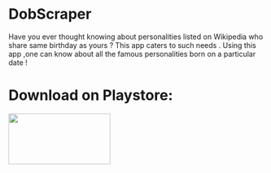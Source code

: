 # DobScraper
Have you ever thought knowing about personalities listed on Wikipedia who share same birthday as yours ? This app caters to such needs .
Using this app ,one can know about all the famous personalities born on a particular date !

# Download on Playstore: 
[<img src="https://play.google.com/intl/en_us/badges/images/generic/en_badge_web_generic.png" height="100" width="200"> ](https://play.google.com/store/apps/details?id=dev.rism.dobscraper&hl=en)
